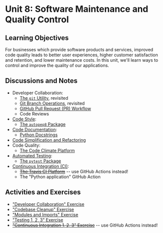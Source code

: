# Unit 8: Software Maintenance and Quality Control

## Learning Objectives

For businesses which provide software products and services, improved code quality leads to better user experiences, higher customer satisfaction and retention, and lower maintenance costs. In this unit, we'll learn ways to control and improve the quality of our applications.

## Discussions and Notes

  + Developer Collaboration:
    + [The `git` Utility](/notes/clis/git.md), revisited
    + [Git Branch Operations](/notes/clis/git.md#branch-operations), revisited
    + [GitHub Pull Request (PR) Workflow](https://guides.github.com/introduction/flow/)
    + Code Reviews
  + [Code Style](/notes/python/syntax-and-style.md):
    + [The `autopep8` Package](/notes/python/packages/autopep8.md)
  + [Code Documentation](/notes/software/documentation.md):
    + [Python Docstrings](/notes/python/docstrings.md)
  + [Code Simplification and Refactoring](/notes/software/refactoring.md)
  + Code Quality:
    + [The Code Climate Platform](/notes/devtools/code-climate.md)
  + [Automated Testing](/notes/software/testing.md):
    + [The `pytest` Package](/notes/python/packages/pytest.md)
  + [Continuous Integration (CI)](/notes/software/testing.md#continuous-integration):
    + ~~[The Travis CI Platform](/notes/devtools/travis-ci.md)~~ -- use GitHub Actions instead!
    + The "Python application" GitHub Action

## Activities and Exercises

  + ["Developer Collaboration" Exercise](/exercises/dev-collaboration/README.md)
  + ["Codebase Cleanup" Exercise](/exercises/codebase-cleanup/README.md)
  + ["Modules and Imports" Exercise](/exercises/modules-and-imports/README.md)
  + ["Testing 1, 2, 3" Exercise](/exercises/testing-123/README.md)
  + ~~["Continuous Integration 1, 2, 3" Exercise](/exercises/ci-123/README.md)~~ -- use GitHub Actions instead!
